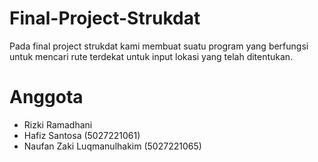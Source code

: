 # Final-Project-Strukdat
Pada final project strukdat kami membuat suatu program yang berfungsi untuk mencari rute terdekat untuk input lokasi yang telah ditentukan.
# Anggota
- Rizki Ramadhani
- Hafiz Santosa (5027221061)
- Naufan Zaki Luqmanulhakim (5027221065)
